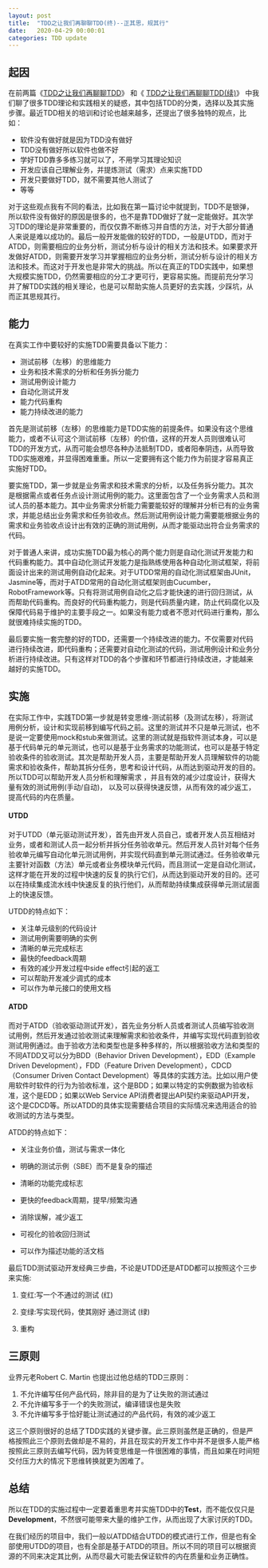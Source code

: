 ```yaml
---
layout: post
title:  "TDD之让我们再聊聊TDD(终)--正其思，规其行"
date:   2020-04-29 00:00:01
categories: TDD update
---
```


## 起因

在前两篇《[TDD之让我们再聊聊TDD](http://liuranthinking.com/tdd/update/2016/02/01/TDD之让我们再聊聊TDD.html)》 和《 [TDD之让我们再聊聊TDD(续)](http://liuranthinking.com/tdd/update/2017/01/12/TDD之让我们再聊聊TDD续.html)》 中我们聊了很多TDD理论和实践相关的疑惑，其中包括TDD的分类，选择以及其实施步骤。最近TDD相关的培训和讨论也越来越多，还提出了很多独特的观点，比如：

* 软件没有做好就是因为TDD没有做好
* TDD没有做好所以软件也做不好
* 学好TDD靠多多练习就可以了，不用学习其理论知识
* 开发应该自己理解业务，并提炼测试（需求）点来实施TDD
* 开发只要做好TDD，就不需要其他人测试了
* 等等

对于这些观点我有不同的看法，比如我在第一篇讨论中就提到，TDD不是银弹，所以软件没有做好的原因是很多的，也不是靠TDD做好了就一定能做好。其次学习TDD的理论是非常重要的，而仅仅靠不断练习并自悟的方法，对于大部分普通人来说是难以成功的。最后一般开发能做的较好的TDD，一般是UTDD，而对于ATDD，则需要相应的业务分析，测试分析与设计的相关方法和技术。如果要求开发做好ATDD，则需要开发学习并掌握相应的业务分析，测试分析与设计的相关方法和技术。而这对于开发也是非常大的挑战。所以在真正的TDD实践中，如果想大规模实施TDD，仍然需要相应的分工才更可行，更容易实施。而提前充分学习并了解TDD实践的相关理论，也是可以帮助实施人员更好的去实践，少踩坑，从而正其思规其行。


## 能力

在真实工作中要较好的实施TDD需要具备以下能力：

* 测试前移（左移）的思维能力
* 业务和技术需求的分析和任务拆分能力
* 测试用例设计能力
* 自动化测试开发
* 能力代码重构
* 能力持续改进的能力


首先是测试前移（左移）的思维能力是TDD实施的前提条件。如果没有这个思维能力，或者不认可这个测试前移（左移）的价值，这样的开发人员则很难认可TDD的开发方式，从而可能会想尽各种办法抵制TDD，或者阳奉阴违，从而导致TDD实施艰难，并显得困难重重。所以一定要拥有这个能力作为前提才容易真正实施好TDD。

要实施TDD，第一步就是业务需求和技术需求的分析，以及任务拆分能力。其次是根据需点或者任务点设计测试用例的能力。这里面包含了一个业务需求人员和测试人员的基本能力。其中业务需求分析能力需要能较好的理解并分析已有的业务需求，并能总结出业务需求和任务验收点。然后测试用例设计能力需要能根据业务的需求和业务验收点设计出有效的正确的测试用例，从而才能驱动出符合业务需求的代码。

对于普通人来讲，成功实施TDD最为核心的两个能力则是自动化测试开发能力和代码重构能力。其中自动化测试开发能力是指熟练使用各种自动化测试框架，将前面设计出来的测试用例自动化起来。对于UTDD常用的自动化测试框架由JUnit，Jasmine等，而对于ATDD常用的自动化测试框架则由Cucumber，RobotFramework等。只有将测试用例自动化之后才能快速的进行回归测试，从而帮助代码重构。而良好的代码重构能力，则是代码质量内建，防止代码腐化以及保障代码易于维护的主要手段之一。如果没有能力或者不愿对代码进行重构，那么就很难持续实施的TDD。

最后要实施一套完整的好的TDD，还需要一个持续改进的能力。不仅需要对代码进行持续改进，即代码重构；还需要对自动化测试的代码，测试用例设计和业务分析进行持续改进。只有这样对TDD的各个步骤和环节都进行持续改进，才能越来越好的实施TDD。


##  实施

在实际工作中，实践TDD第一步就是转变思维-测试前移（及测试左移），将测试用例分析，设计和实现前移到编写代码之前。这里的测试并不只是单元测试，也不是说一定要使用mock和stub来做测试。这里的测试就是指软件测试本身，可以是基于代码单元的单元测试，也可以是基于业务需求的功能测试，也可以是基于特定验收条件的验收测试。其次是帮助开发人员，主要是帮助开发人员理解软件的功能需求和验收条件，帮助其拆分任务，思考和设计代码，从而达到驱动开发的目的。所以TDD可以帮助开发人员分析和理解需求 ，并且有效的减少过度设计，获得大量有效的测试用例(手动/自动)， 以及可以获得快速反馈，从而有效的减少返工，提高代码的内在质量。


#### UTDD

对于UTDD（单元驱动测试开发），首先由开发人员自己，或者开发人员互相结对业务，或者和测试人员一起分析并拆分任务验收单元。然后开发人员针对每个任务验收单元编写自动化单元测试用例，并实现代码直到单元测试通过。任务验收单元主要针对函数（方法）单元或者业务模块单元代码，而且测试一定是自动化测试，这样才能在开发的过程中快速的反复的执行它们，从而达到驱动开发的目的。还可以在持续集成流水线中快速反复的执行他们，从而帮助持续集成获得单元测试层面上的快速反馈。

UTDD的特点如下：

* 关注单元级别的代码设计
* 测试用例需要明确的实例
* 清晰的单元完成标志
* 最快的feedback周期
* 有效的减少开发过程中side effect引起的返工
* 可以帮助开发减少调式的成本
* 可以作为单元接口的使用文档

#### ATDD

而对于ATDD（验收驱动测试开发），首先业务分析人员或者测试人员编写验收测试用例，然后开发通过验收测试来理解需求和验收条件，并编写实现代码直到验收测试用例通过。由于验收方法和类型也是多种多样的，所以根据验收方法和类型的不同ATDD又可以分为BDD（Behavior Driven Development），EDD（Example Driven Development），FDD（Feature Driven Development），CDCD（Consumer Driven Contact Development）等具体的实践方法。比如以用户使用软件时软件的行为为验收标准，这个是BDD；如果以特定的实例数据为验收标准，这个是EDD；如果以Web Service API消费者提出API契约来驱动API开发，这个是CDCD等。所以ATDD的具体实现需要结合项目的实际情况来选用适合的验收测试的方法与类型。

ATDD的特点如下：

* 关注业务价值，测试与需求一体化

* 明确的测试示例（SBE）而不是复杂的描述

* 清晰的功能完成标志

* 更快的feedback周期，提早/频繁沟通

* 消除误解，减少返工

* 可视化的验收回归测试

* 可以作为描述功能的活文档


最后TDD测试驱动开发经典三步曲，不论是UTDD还是ATDD都可以按照这个三步来实施:

1. 变红:写一个不通过的测试 (红)

2. 变绿:写实现代码，使其刚好 通过测试 (绿) 

3. 重构


## 三原则

业界元老Robert C. Martin 也提出过他总结的TDD三原则：

1. 不允许编写任何产品代码，除非目的是为了让失败的测试通过
2. 不允许编写多于一个的失败测试，编译错误也是失败
3. 不允许编写多于恰好能让测试通过的产品代码，有效的减少返工

这三个原则很好的总结了TDD实践的关键步骤。此三原则虽然是正确的，但是严格按照此三个原则去做却是不易的，并且在现实的开发工作中并不是很多人能严格按照此三原则去编写代码，因为转变思维是一件很困难的事情，而且如果在时间短交付压力大的情况下思维转换就更为困难了。


## 总结

所以在TDD的实施过程中一定要着重思考并实施TDD中的**Test**，而不能仅仅只是**Development**，不然很可能带来大量的维护工作，从而出现了大家讨厌的TDD。

在我们经历的项目中，我们一般以ATDD结合UTDD的模式进行工作，但是也有全部使用UTDD的项目，也有全部是基于ATDD的项目。所以不同的项目可以根据资源的不同来决定其比例，从而尽最大可能去保证软件的内在质量和业务正确性。